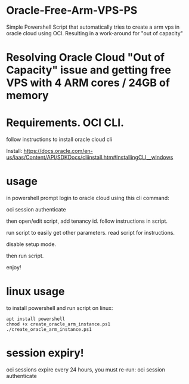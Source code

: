 # Oracle-Free-Arm-VPS-PS
Simple Powershell Script that automatically tries to create a arm vps in oracle cloud using OCI. Resulting in a work-around for "out of capacity"

# Resolving Oracle Cloud "Out of Capacity" issue and getting free VPS with 4 ARM cores / 24GB of memory

# Requirements. OCI CLI. 

follow instructions to install oracle cloud cli

Install: https://docs.oracle.com/en-us/iaas/Content/API/SDKDocs/cliinstall.htm#InstallingCLI__windows

# usage

in powershell prompt login to oracle cloud using this cli command:

oci session authenticate

then open/edit script, add tenancy id. follow instructions in script. 

run script to easily get other parameters. read script for instructions. 

disable setup mode. 

then run script. 

enjoy!

# linux usage
to install powershell and run script on linux:
```
apt install powershell
chmod +x create_oracle_arm_instance.ps1
./create_oracle_arm_instance.ps1
```

# session expiry!
oci sessions expire every 24 hours, you must re-run:
oci session authenticate
